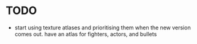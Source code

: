 TODO
====
- start using texture atlases and prioritising them when the new version comes
  out. have an atlas for fighters, actors, and bullets
